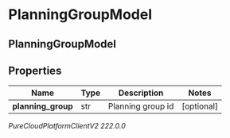# PlanningGroupModel

## PlanningGroupModel

## Properties

|Name | Type | Description | Notes|
|------------ | ------------- | ------------- | -------------|
| **planning_group** | str | Planning group id | [optional] |



_PureCloudPlatformClientV2 222.0.0_
